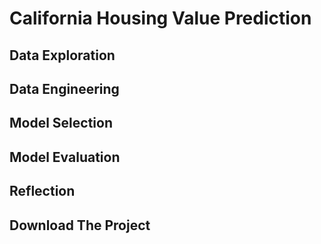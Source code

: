 # California Housing Value Prediction

## Data Exploration

## Data Engineering

## Model Selection

## Model Evaluation

## Reflection

## Download The Project
